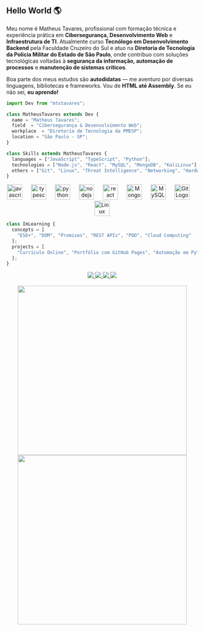 ## Hello World 🌎

Meu nome é Matheus Tavares, profissional com formação técnica e experiência prática em **Cibersegurança, Desenvolvimento Web** e **Infraestrutura de TI**. Atualmente curso **Tecnólogo em Desenvolvimento Backend** pela Faculdade Cruzeiro do Sul e atuo na **Diretoria de Tecnologia da Polícia Militar do Estado de São Paulo**, onde contribuo com soluções tecnológicas voltadas à **segurança da informação, automação de processos** e **manutenção de sistemas críticos**.

Boa parte dos meus estudos são **autodidatas** — me aventuro por diversas linguagens, bibliotecas e frameworks. Vou de **HTML até Assembly**. Se eu não sei, **eu aprendo!**

```js
import Dev from "mtstavares";

class MatheusTavares extends Dev {
  name = "Matheus Tavares";
  field  = "Cibersegurança & Desenvolvimento Web";
  workplace  = "Diretoria de Tecnologia da PMESP";
  location = "São Paulo - SP";
}

class Skills extends MatheusTavares {
  languages = ["JavaScript", "TypeScript", "Python"];
  technologies = ["Node.js", "React", "MySQL", "MongoDB", "KaliLinux"];
  others = ["Git", "Linux", "Threat Intelligence", "Networking", "Hardware"];
}
```
<div align="center">
  <img src="https://cdn.jsdelivr.net/gh/devicons/devicon/icons/javascript/javascript-original.svg" height="40" alt="javascript logo"  />
  <img width="15" /> 
  <img src="https://cdn.jsdelivr.net/gh/devicons/devicon/icons/typescript/typescript-original.svg" height="40" alt="typescript logo"  />
  <img width="15" />
  <img src="https://cdn.jsdelivr.net/gh/devicons/devicon/icons/python/python-original.svg" height="40" alt="python logo"  />
  <img width="15" />
  <img src="https://cdn.jsdelivr.net/gh/devicons/devicon/icons/nodejs/nodejs-original.svg" height="40" alt="nodejs logo"  />
  <img width="15" />
  <img src="https://cdn.jsdelivr.net/gh/devicons/devicon/icons/react/react-original.svg" height="40" alt="react logo"  />
  <img width="15" />
  <img src="https://cdn.jsdelivr.net/gh/devicons/devicon@latest/icons/mongodb/mongodb-original.svg" height="40" alt="MongoDB Logo" />
  <img width="15" />
  <img src="https://cdn.jsdelivr.net/gh/devicons/devicon@latest/icons/mysql/mysql-original-wordmark.svg" height="40" alt="MySQL Logo"/>
  <img width="15" />
  <img src="https://cdn.jsdelivr.net/gh/devicons/devicon@latest/icons/git/git-original.svg" height="40" alt="Git Logo"/>
  <img width="15" />
  <img src="https://cdn.jsdelivr.net/gh/devicons/devicon@latest/icons/linux/linux-original.svg" height="40" alt="Linux Logo"/>
        
</div>

```js
class ImLearning {
  concepts = [
    "ES6+", "DOM", "Promises", "REST APIs", "POO", "Cloud Computing"
  ];
  projects = [
    "Currículo Online", "Portfólio com GitHub Pages", "Automação em Python"
  ];
}
```

<div align="center">
  <a href="mailto:mts.tavares01@gmail.com" target="_blank">
    <img src="https://img.shields.io/badge/Gmail-D14836?style=for-the-badge&logo=gmail&logoColor=white" />
  </a>
  <a href="https://www.linkedin.com/in/matheus-tavares-ab3153258" target="_blank">
    <img src="https://img.shields.io/badge/LinkedIn-0077B5?style=for-the-badge&logo=linkedin&logoColor=white" />
  </a>
  <a href="https://wa.me/5519996784443" target="_blank">
    <img src="https://img.shields.io/badge/WhatsApp-25D366?style=for-the-badge&logo=whatsapp&logoColor=white" />
  </a>
  <a href="https://www.instagram.com/mts_tavares" target="_blank">
    <img src="https://img.shields.io/badge/Instagram-E4405F?style=for-the-badge&logo=instagram&logoColor=white" />
  </a>
</div>
<br/>

<div align="center">

  <img src="https://github-readme-stats.vercel.app/api?username=mtstavares&theme=dark&show_icons=true&hide_border=false&count_private=true" width="445"/>
  <img src="https://github-readme-stats.vercel.app/api/top-langs/?username=mtstavares&theme=dark&layout=compact&hide_border=false&card_width=445" width="445"/>

</div>


